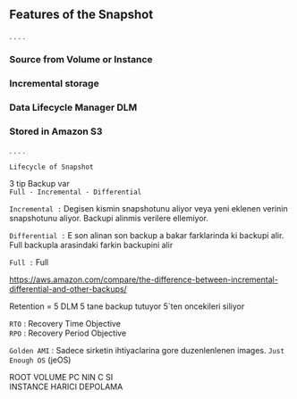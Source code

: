 ## Features of the Snapshot  
.
.
.
.

### Source from Volume or Instance   
### Incremental storage  
### Data Lifecycle Manager DLM  
### Stored in Amazon S3 

.
.
.
.



`Lifecycle of Snapshot ` 


  
3 tip Backup var  
`Full - Incremental - Differential ` 

`Incremental :` Degisen kismin snapshotunu aliyor veya yeni eklenen verinin snapshotunu aliyor. Backupi alinmis verilere ellemiyor.  

`Differential :` E son alinan son backup a bakar farklarinda ki backupi alir. Full backupla arasindaki farkin backupini alir

`Full :` Full 

https://aws.amazon.com/compare/the-difference-between-incremental-differential-and-other-backups/  

Retention = 5 
DLM 5 tane backup tutuyor 5`ten oncekileri siliyor

`RTO` :  Recovery Time Objective   
`RPO` :  Recovery Period Objective  


`Golden AMI` : Sadece sirketin ihtiyaclarina gore duzenlenlenen images. `Just Enough OS` (jeOS)  

ROOT VOLUME PC NIN C SI  
INSTANCE HARICI DEPOLAMA

